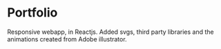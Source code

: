 # Portfolio
Responsive webapp, in Reactjs. Added svgs, third party libraries and the animations created from Adobe illustrator.
